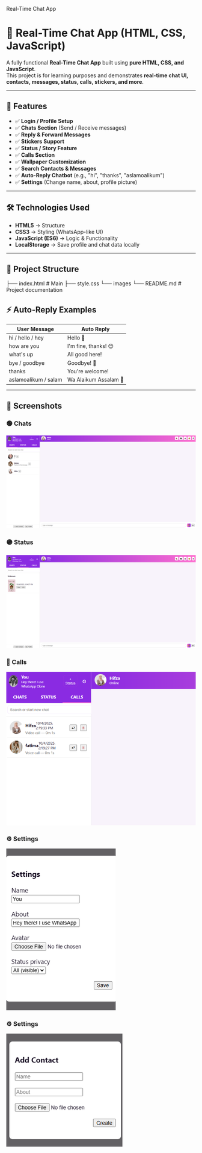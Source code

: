 Real-Time Chat App

# 📱 Real-Time Chat App (HTML, CSS, JavaScript)

A fully functional **Real-Time Chat App** built using **pure HTML, CSS, and JavaScript**.  
This project is for learning purposes and demonstrates **real-time chat UI, contacts, messages, status, calls, stickers, and more**.

---

## 🚀 Features

- ✅ **Login / Profile Setup**
- ✅ **Chats Section** (Send / Receive messages)
- ✅ **Reply & Forward Messages**
- ✅ **Stickers Support**
- ✅ **Status / Story Feature**
- ✅ **Calls Section**
- ✅ **Wallpaper Customization**
- ✅ **Search Contacts & Messages**
- ✅ **Auto-Reply Chatbot** (e.g., "hi", "thanks", "aslamoalikum")
- ✅ **Settings** (Change name, about, profile picture)

---

## 🛠️ Technologies Used

- **HTML5** → Structure
- **CSS3** → Styling (WhatsApp-like UI)
- **JavaScript (ES6)** → Logic & Functionality
- **LocalStorage** → Save profile and chat data locally

---

## 📂 Project Structure

├── index.html # Main
├── style.css
└── images
└── README.md # Project documentation

## ⚡ Auto-Reply Examples

| User Message         | Auto Reply            |
| -------------------- | --------------------- |
| hi / hello / hey     | Hello 👋              |
| how are you          | I'm fine, thanks! 😊  |
| what's up            | All good here!        |
| bye / goodbye        | Goodbye! 👋           |
| thanks               | You're welcome!       |
| aslamoalikum / salam | Wa Alaikum Assalam 🤲 |

---

## 🎨 Screenshots

### 🟢 Chats

![Chats Screenshot](images/1.PNG)

### 🟣 Status

![Status Screenshot](images/2.PNG)

### 🔵 Calls

![Calls Screenshot](images/5.PNG)

### ⚙️ Settings

![Settings Screenshot](images/3.PNG)

### ⚙️ Settings

![Settings Screenshot](images/4.PNG)

